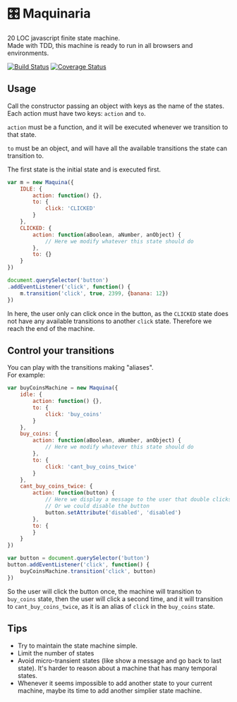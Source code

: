 # 🎛️ Maquinaria
20 LOC javascript finite state machine.     
Made with TDD, this machine is ready to run in all browsers and environments.

[![Build Status](https://travis-ci.org/tomas2387/maquinaria.svg?branch=master)](https://travis-ci.org/tomas2387/maquinaria)
[![Coverage Status](https://coveralls.io/repos/github/tomas2387/maquinaria/badge.svg?branch=master)](https://coveralls.io/github/tomas2387/maquinaria?branch=master)

## Usage

Call the constructor passing an object with keys as the name of the states. Each action must have two keys: `action` and `to`.

`action` must be a function, and it will be executed whenever we transition to that state.

`to` must be an object, and will have all the available  transitions the state can transition to.

The first state is the initial state and is executed first.

```javascript
var m = new Maquina({
    IDLE: {
        action: function() {},
        to: {
            click: 'CLICKED'
        }
    },
    CLICKED: {
        action: function(aBoolean, aNumber, anObject) {
            // Here we modify whatever this state should do
        },
        to: {}
    }
})

document.querySelector('button')
.addEventListener('click', function() {
    m.transition('click', true, 2399, {banana: 12})
})
```
In here, the user only can click once in the button, as the `CLICKED` state does not have any available transitions to another `click` state. Therefore we reach the end of the machine.

## Control your transitions

You can play with the transitions making "aliases".   
For example:

```javascript
var buyCoinsMachine = new Maquina({
    idle: {
        action: function() {},
        to: {
            click: 'buy_coins'
        }
    },
    buy_coins: {
        action: function(aBoolean, aNumber, anObject) {
            // Here we modify whatever this state should do
        },
        to: {
            click: 'cant_buy_coins_twice'
        }
    },
    cant_buy_coins_twice: {
        action: function(button) {
            // Here we display a message to the user that double clicks are not allowed in this system
            // Or we could disable the button
            button.setAttribute('disabled', 'disabled')
        },
        to: {
        }
    }
})

var button = document.querySelector('button')
button.addEventListener('click', function() {
    buyCoinsMachine.transition('click', button)
})
```
So the user will click the button once, the machine will transition to `buy_coins` state, then the user will click a second time, and it will transition to `cant_buy_coins_twice`, as it is an alias of `click` in the `buy_coins` state.

## Tips

- Try to maintain the state machine simple.
- Limit the number of states
- Avoid micro-transient states (like show a message and go back to last state). It's harder to reason about a machine that has many temporal states.
- Whenever it seems impossible to add another state to your current machine, maybe its time to add another simplier state machine.
